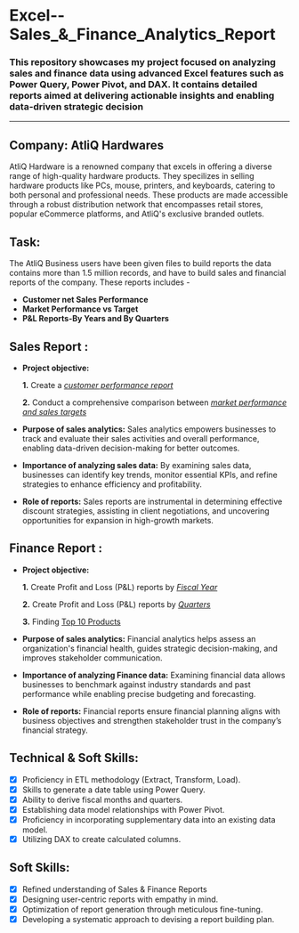 # Excel--Sales_&_Finance_Analytics_Report
### This repository showcases my project focused on analyzing sales and finance data using advanced Excel features such as Power Query, Power Pivot, and DAX. It contains detailed reports aimed at delivering actionable insights and enabling data-driven strategic decision
------

## Company: AtliQ Hardwares
AtliQ Hardware is a renowned company that excels in offering a diverse range of high-quality hardware products. They specilizes in selling hardware products like PCs, mouse, printers, and keyboards, catering to both personal and professional needs. These products are made accessible through a robust distribution network that encompasses retail stores, popular eCommerce platforms, and AtliQ's exclusive branded outlets.

## Task:
The AtliQ Business users have been given files to build reports the data contains more than 1.5 million records, and have to build sales and financial reports of the company.
These reports includes - 
- **Customer net Sales Performance** 
- **Market Performance vs Target**
- **P&L Reports-By Years and By Quarters**


## Sales Report :


- **Project objective:** 

    **1.** Create a _[customer performance report](https://github.com/Sakshi-singla-2705/Excel-Sales-Analytics/blob/main/Customer_net_sales_performance.pdf)_ 

    **2.** Conduct a comprehensive comparison between _[market performance and sales targets](https://github.com/Sakshi-singla-2705/Excel-Sales-Analytics/blob/main/Market_performance_vs_target.pdf)_

- **Purpose of sales analytics:** Sales analytics empowers businesses to track and evaluate their sales activities and overall performance, enabling data-driven decision-making for better outcomes.

- **Importance of analyzing sales data:** By examining sales data, businesses can identify key trends, monitor essential KPIs, and refine strategies to enhance efficiency and profitability.

- **Role of reports:** Sales reports are instrumental in determining effective discount strategies, assisting in client negotiations, and uncovering opportunities for expansion in high-growth markets.


## Finance Report :

- **Project objective:** 

    **1.** Create Profit and Loss (P&L) reports by _[Fiscal Year](https://github.com/Sakshi-singla-2705/Excel-Sales-Analytics/blob/main/P%26L%20by%20fiscal_year.pdf)_ 

   **2.** Create Profit and Loss (P&L) reports by _[Quarters](https://github.com/Sakshi-singla-2705/Excel-Sales-Analytics/blob/main/P%26L%20by%20Quarters.pdf)_

  **3.** Finding [Top 10 Products](https://github.com/Sakshi-singla-2705/Excel-Sales-Analytics/blob/main/Top_10_products.pdf) 

- **Purpose of sales analytics:** Financial analytics helps assess an organization's financial health, guides strategic decision-making, and improves stakeholder communication.

- **Importance of analyzing Finance data:** Examining financial data allows businesses to benchmark against industry standards and past performance while enabling precise budgeting and forecasting.

- **Role of reports:** Financial reports ensure financial planning aligns with business objectives and strengthen stakeholder trust in the company’s financial strategy.


## Technical & Soft Skills:
- [x]	Proficiency in ETL methodology (Extract, Transform, Load).
- [x]	Skills to generate a date table using Power Query.
- [x]	Ability to derive fiscal months and quarters.
- [x]	Establishing data model relationships with Power Pivot.
- [x]	Proficiency in incorporating supplementary data into an existing data model.
- [x]	Utilizing DAX to create calculated columns.

## Soft Skills:
- [x]	Refined understanding of Sales & Finance Reports
- [x]	Designing user-centric reports with empathy in mind.
- [x]	Optimization of report generation through meticulous fine-tuning.
- [x]	Developing a systematic approach to devising a report building plan.

